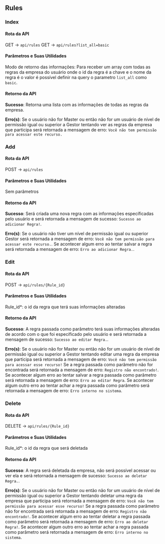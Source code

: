 ## Rules

### Index

#### Rota da API

GET -> `api/rules`
GET -> `api/rules?list_all=basic`

#### Parâmetros e Suas Utilidades

Modo de retorno das informações: Para receber um array com todas as regras da empresa do usuário onde o id da regra é a chave e o nome da regra é o valor é possível definir na query o parametro `list_all` como `basic`.

#### Retorno da API

**Sucesso**: Retorna uma lista com as informações de todas as regras da empresa.

**Erro(s)**: Se o usuário não for Master ou então não for um usuário de nível de permissão igual ou superior a Gestor tentando ver as regras da empresa que participa será retornada a mensagem de erro: `Você não tem permissão para acessar este recurso.`

### Add

#### Rota da API

POST -> `api/rules`

#### Parâmetros e Suas Utilidades

Sem parâmetros

#### Retorno da API

**Sucesso**: Será criada uma nova regra com as informações específicadas pelo usuário e será retornada a mensagem de sucesso: `Sucesso ao adicionar Regra!`.

**Erro(s)**: Se o usuário não tiver um nível de permissão igual ou superior Gestor será retornada a mensagem de erro: `Você não tem permissão para acessar este recurso.`. Se acontecer algum erro ao tentar salvar a regra será retornada a mensagem de erro: `Erro ao adicionar Regra.`.

### Edit

#### Rota da API

POST -> `api/rules/{Rule_id}`

#### Parâmetros e Suas Utilidades

Rule_id\*: o id da regra que terá suas informações alteradas

#### Retorno da API

**Sucesso**: A regra passada como parâmetro terá suas informações alteradas de acordo com o que foi específicado pelo usuário e será retornada a mensagem de sucesso: `Sucesso ao editar Regra.`.

**Erro(s)**: Se o usuário não for Master ou então não for um usuário de nível de permissão igual ou superior a Gestor tentando editar uma regra da empresa que participa será retornada a mensagem de erro: `Você não tem permissão para acessar esse recurso!` Se a regra passada como parâmetro não for encontrada será retornada a mensagem de erro: `Registro não encontrado!`. Se acontecer algum erro ao tentar salvar a regra passada como parâmetro será retornada a mensagem de erro: `Erro ao editar Regra`. Se acontecer algum outro erro ao tentar achar a regra passada como parâmetro será retornada a mensagem de erro: `Erro interno no sistema`.

### Delete

#### Rota da API

DELETE -> `api/rules/{Rule_id}`

#### Parâmetros e Suas Utilidades

Rule_id\*: o id da regra que será deletada

#### Retorno da API

**Sucesso**: A regra será deletada da empresa, não será possível acessar ou ver ela e será retornada a mensagem de sucesso: `Sucesso ao deletar Regra.`.

**Erro(s)**: Se o usuário não for Master ou então não for um usuário de nível de permissão igual ou superior a Gestor tentando deletar uma regra da empresa que participa será retornada a mensagem de erro: `Você não tem permissão para acessar esse recurso!` Se a regra passada como parâmetro não for encontrada será retornada a mensagem de erro: `Registro não encontrado!`. Se acontecer algum erro ao tentar deletar a regra passada como parâmetro será retornada a mensagem de erro: `Erro ao deletar Regra!`. Se acontecer algum outro erro ao tentar achar a regra passada como parâmetro será retornada a mensagem de erro: `Erro interno no sistema`.
